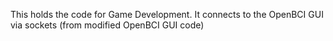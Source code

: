 This holds the code for Game Development.
It connects to the OpenBCI GUI via sockets (from modified OpenBCI GUI code)
